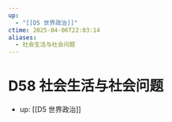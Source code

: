 ```yaml
---
up:
  - "[[D5 世界政治]]"
ctime: 2025-04-06T22:03:14
aliases:
  - 社会生活与社会问题
---
```


# D58 社会生活与社会问题

- up: [[D5 世界政治]]
